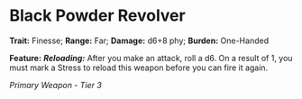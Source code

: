 # Black Powder Revolver

**Trait:** Finesse; **Range:** Far; **Damage:** d6+8 phy; **Burden:** One-Handed

**Feature:** ***Reloading:*** After you make an attack, roll a d6. On a result of 1, you must mark a Stress to reload this weapon before you can fire it again.

*Primary Weapon - Tier 3*
